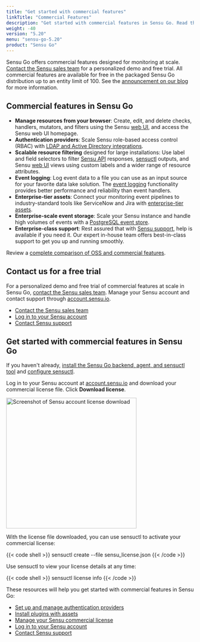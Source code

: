 ```yaml
---
title: "Get started with commercial features"
linkTitle: "Commercial Features"
description: "Get started with commercial features in Sensu Go. Read this guide to learn about the latest commercial features. Contact our sales team for a free trial."
weight: -40
version: "5.20"
menu: "sensu-go-5.20"
product: "Sensu Go"
---
```


Sensu Go offers commercial features designed for monitoring at scale.
[Contact the Sensu sales team][1] for a personalized demo and free trial.
All commercial features are available for free in the packaged Sensu Go distribution up to an entity limit of 100.
See the [announcement on our blog][7] for more information.

## Commercial features in Sensu Go

- **Manage resources from your browser**: Create, edit, and delete checks, handlers, mutators, and filters using the Sensu [web UI][8], and access the Sensu web UI homepage.
- **Authentication providers**: Scale Sensu role-based access control (RBAC) with [LDAP and Active Directory integrations][9].
- **Scalable resource filtering** designed for large installations: Use label and field selectors to filter [Sensu API][4] responses, [sensuctl][5] outputs, and Sensu [web UI][6] views using custom labels and a wider range of resource attributes.
- **Event logging**: Log event data to a file you can use as an input source for your favorite data lake solution.
The [event logging][10] functionality provides better performance and reliability than event handlers.
- **Enterprise-tier assets**: Connect your monitoring event pipelines to industry-standard tools like ServiceNow and Jira with [enterprise-tier assets][11].
- **Enterprise-scale event storage**: Scale your Sensu instance and handle high volumes of events with a [PostgreSQL event store][12].
- **Enterprise-class support**: Rest assured that with [Sensu support][13], help is available if you need it.
Our expert in-house team offers best-in-class support to get you up and running smoothly.

Review a [complete comparison of OSS and commercial features][3].

## Contact us for a free trial

For a personalized demo and free trial of commercial features at scale in Sensu Go, [contact the Sensu sales team][1].
Manage your Sensu account and contact support through [account.sensu.io][2].

- [Contact the Sensu sales team][1]
- [Log in to your Sensu account][2]
- [Contact Sensu support][14]

## Get started with commercial features in Sensu Go

If you haven't already, [install the Sensu Go backend, agent, and sensuctl tool][15] and [configure sensuctl][16].

Log in to your Sensu account at [account.sensu.io][2] and download your commercial license file.
Click **Download license**.

<img alt="Screenshot of Sensu account license download" src="/images/go-license-download.png" width="350px">

With the license file downloaded, you can use sensuctl to activate your commercial license:

{{< code shell >}}
sensuctl create --file sensu_license.json
{{< /code >}}

Use sensuctl to view your license details at any time:

{{< code shell >}}
sensuctl license info
{{< /code >}}

These resources will help you get started with commercial features in Sensu Go:

- [Set up and manage authentication providers][9]
- [Install plugins with assets][17]
- [Manage your Sensu commercial license][18]
- [Log in to your Sensu account][2]
- [Contact Sensu support][14]

[1]: https://sensu.io/contact?subject=contact-sales/
[2]: https://account.sensu.io/
[3]: https://sensu.io/features#free-vs-paid
[4]: ../api/overview#response-filtering
[5]: ../sensuctl/filter-responses/
[6]: ../web-ui/filter/
[7]: https://blog.sensu.io/one-year-of-sensu-go/
[8]: ../web-ui/sign-in/
[9]: ../installation/auth/
[10]: ../reference/backend#event-logging
[11]: https://bonsai.sensu.io/assets?tiers%5B%5D=4/
[12]: ../reference/datastore#scale-event-storage
[13]: https://sensu.io/support/
[14]: https://account.sensu.io/support/
[15]: ../installation/install-sensu/
[16]: ../sensuctl/set-up-manage/#first-time-setup
[17]: ../guides/install-check-executables-with-assets/
[18]: ../reference/license/
